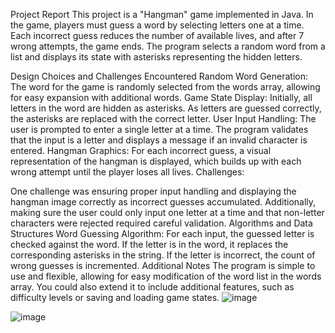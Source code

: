 Project Report
This project is a "Hangman" game implemented in Java. In the game, players must guess a word by selecting letters one at a time. Each incorrect guess reduces the number of available lives, and after 7 wrong attempts, the game ends. The program selects a random word from a list and displays its state with asterisks representing the hidden letters.

Design Choices and Challenges Encountered
Random Word Generation: The word for the game is randomly selected from the words array, allowing for easy expansion with additional words.
Game State Display: Initially, all letters in the word are hidden as asterisks. As letters are guessed correctly, the asterisks are replaced with the correct letter.
User Input Handling: The user is prompted to enter a single letter at a time. The program validates that the input is a letter and displays a message if an invalid character is entered.
Hangman Graphics: For each incorrect guess, a visual representation of the hangman is displayed, which builds up with each wrong attempt until the player loses all lives.
Challenges:

One challenge was ensuring proper input handling and displaying the hangman image correctly as incorrect guesses accumulated. Additionally, making sure the user could only input one letter at a time and that non-letter characters were rejected required careful validation.
Algorithms and Data Structures
Word Guessing Algorithm: For each input, the guessed letter is checked against the word. If the letter is in the word, it replaces the corresponding asterisks in the string. If the letter is incorrect, the count of wrong guesses is incremented.
Additional Notes
The program is simple to use and flexible, allowing for easy modification of the word list in the words array. You could also extend it to include additional features, such as difficulty levels or saving and loading game states.
![image](https://github.com/user-attachments/assets/16fbcc7c-1a81-43eb-8da0-47b937f10c1f)

![image](https://github.com/user-attachments/assets/8bde7998-f1fb-401a-8186-deb16f74c90b)
